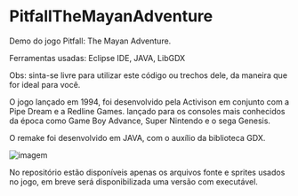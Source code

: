 # PitfallTheMayanAdventure
Demo do jogo Pitfall: The Mayan Adventure.

Ferramentas usadas: Eclipse IDE, JAVA, LibGDX

Obs: sinta-se livre para utilizar este código ou trechos dele, da maneira que for ideal para você.

O jogo lançado em 1994, foi desenvolvido pela Activison em conjunto com a Pipe Dream e a Redline Games. lançado para os consoles mais conhecidos da época como Game Boy Advance, Super Nintendo e o sega Genesis. 

O remake foi desenvolvido em JAVA, com o auxílio da biblioteca GDX.

![imagem](http://www.oldpcgaming.net/wp-content/uploads/2017/05/7.jpg)

No repositório estão disponíveis apenas os arquivos fonte e sprites usados no jogo, em breve será disponibilizada uma versão com executável.
